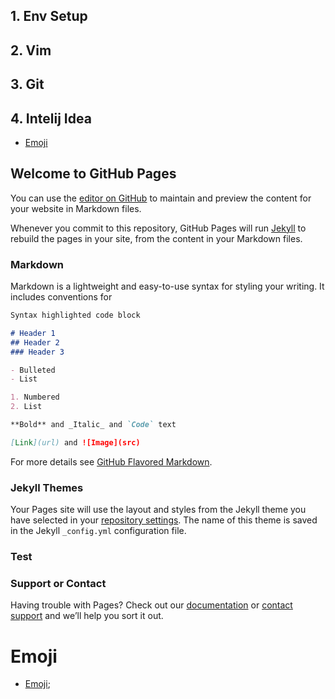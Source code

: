 ## 1. Env Setup

## 2. Vim

## 3. Git

## 4. Intelij Idea

- [Emoji](#emoji)

## Welcome to GitHub Pages

You can use the [editor on GitHub](https://github.com/LukaszChlebda/lukaszchlebda.github.io/edit/master/README.md) to maintain and preview the content for your website in Markdown files.

Whenever you commit to this repository, GitHub Pages will run [Jekyll](https://jekyllrb.com/) to rebuild the pages in your site, from the content in your Markdown files.

### Markdown

Markdown is a lightweight and easy-to-use syntax for styling your writing. It includes conventions for

```markdown
Syntax highlighted code block

# Header 1
## Header 2
### Header 3

- Bulleted
- List

1. Numbered
2. List

**Bold** and _Italic_ and `Code` text

[Link](url) and ![Image](src)
```

For more details see [GitHub Flavored Markdown](https://guides.github.com/features/mastering-markdown/).

### Jekyll Themes

Your Pages site will use the layout and styles from the Jekyll theme you have selected in your [repository settings](https://github.com/LukaszChlebda/lukaszchlebda.github.io/settings). The name of this theme is saved in the Jekyll `_config.yml` configuration file.


### Test

### Support or Contact

Having trouble with Pages? Check out our [documentation](https://help.github.com/categories/github-pages-basics/) or [contact support](https://github.com/contact) and we’ll help you sort it out.


# Emoji

* [Emoji](emoji.md#emoji);
